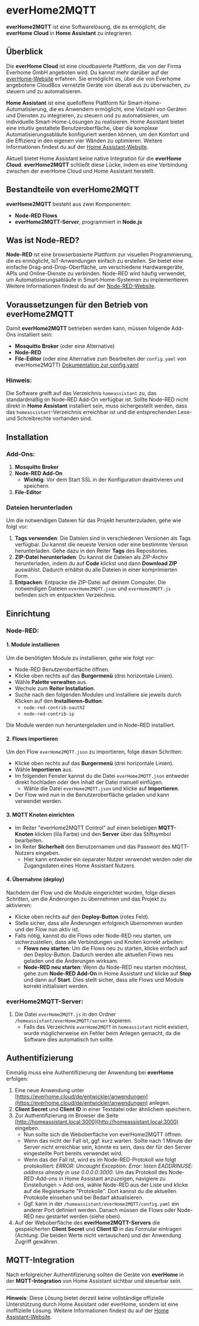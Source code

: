 # everHome2MQTT

**everHome2MQTT** ist eine Softwarelösung, die es ermöglicht, die **everHome Cloud** in **Home Assistant** zu integrieren.

## Überblick

Die **everHome Cloud** ist eine cloudbasierte Plattform, die von der Firma Everhome GmbH angeboten wird. Du kannst mehr darüber auf der [everHome-Website](https://everhome.cloud) erfahren. Sie ermöglicht es, über die von Everhome angebotene CloudBox vernetzte Geräte von überall aus zu überwachen, zu steuern und zu automatisieren.

**Home Assistant** ist eine quelloffene Plattform für Smart-Home-Automatisierung, die es Anwendern ermöglicht, eine Vielzahl von Geräten und Diensten zu integrieren, zu steuern und zu automatisieren, um individuelle Smart-Home-Lösungen zu realisieren. Home Assistant bietet eine intuitiv gestaltete Benutzeroberfläche, über die komplexe Automatisierungsabläufe konfiguriert werden können, um den Komfort und die Effizienz in den eigenen vier Wänden zu optimieren. Weitere Informationen findest du auf der [Home Assistant-Website](https://www.home-assistant.io).

Aktuell bietet Home Assistant keine native Integration für die **everHome Cloud**. **everHome2MQTT** schließt diese Lücke, indem es eine Verbindung zwischen der everHome Cloud und Home Assistant herstellt.


## Bestandteile von everHome2MQTT

**everHome2MQTT** besteht aus zwei Komponenten:
- **Node-RED Flows**
- **everHome2MQTT-Server**, programmiert in **Node.js**

## Was ist Node-RED?

**Node-RED** ist eine browserbasierte Plattform zur visuellen Programmierung, die es ermöglicht, IoT-Anwendungen einfach zu erstellen. Sie bietet eine einfache Drag-and-Drop-Oberfläche, um verschiedene Hardwaregeräte, APIs und Online-Dienste zu verbinden. Node-RED wird häufig verwendet, um Automatisierungsabläufe in Smart-Home-Systemen zu implementieren. Weitere Informationen findest du auf der [Node-RED-Website](https://nodered.org).

## Voraussetzungen für den Betrieb von everHome2MQTT

Damit **everHome2MQTT** betrieben werden kann, müssen folgende Add-Ons installiert sein:
- **Mosquitto Broker** (oder eine Alternative)
- **Node-RED**
- **File-Editor** (oder eine Alternative zum Bearbeiten der `config.yaml` von everHome2MQTT) [Dokumentation zur config.yaml](docs\Config.yaml\README.de.md)


### Hinweis:
Die Software greift auf das Verzeichnis `homeassistant` zu, das standardmäßig im Node-RED Add-On verfügbar ist. Sollte Node-RED nicht direkt in **Home Assistant** installiert sein, muss sichergestellt werden, dass das `homeassistant`-Verzeichnis erreichbar ist und die entsprechenden Lese- und Schreibrechte vorhanden sind.

## Installation

### Add-Ons:
1. **Mosquitto Broker**
2. **Node-RED Add-On**
   - **Wichtig**: Vor dem Start SSL in der Konfiguration deaktivieren und speichern.
3. **File-Editor**

### Dateien herunterladen

Um die notwendigen Dateien für das Projekt herunterzuladen, gehe wie folgt vor:

1. **Tags verwenden**: Die Dateien sind in verschiedenen Versionen als Tags verfügbar. Du kannst die neueste Version oder eine bestimmte Version herunterladen. Gehe dazu in den Reiter **Tags** des Repositories.
2. **ZIP-Datei herunterladen**: Du kannst die Dateien als ZIP-Archiv herunterladen, indem du auf **Code** klickst und dann **Download ZIP** auswählst. Dadurch erhältst du alle Dateien in einer komprimierten Form.
3. **Entpacken**: Entpacke die ZIP-Datei auf deinem Computer. Die notwendigen Dateien `everHome2MQTT.json` und `everHome2MQTT.js` befinden sich im entpackten Verzeichnis.

## Einrichtung

### Node-RED: 

#### 1. Module installieren  
Um die benötigten Module zu installieren, gehe wie folgt vor:

- Node-RED Benutzeroberfläche öffnen.
- Klicke oben rechts auf das **Burgermenü** (drei horizontale Linien).
- Wähle **Palette verwalten** aus.
- Wechsle zum **Reiter Installation**.
- Suche nach den folgenden Modulen und installiere sie jeweils durch Klicken auf den **Installieren-Button**:
  - `node-red-contrib-oauth2`
  - `node-red-contrib-ip`

Die Module werden nun heruntergeladen und in Node-RED installiert.

#### 2. Flows importieren  
Um den Flow `everHome2MQTT.json` zu importieren, folge diesen Schritten:

- Klicke oben rechts auf das **Burgermenü** (drei horizontale Linien).
- Wähle **Importieren** aus.
- Im folgenden Fenster kannst du die Datei `everHome2MQTT.json` entweder direkt hochladen oder den Inhalt der Datei manuell einfügen.
  - Wähle die Datei `everHome2MQTT.json` und klicke auf **Importieren**.
- Der Flow wird nun in die Benutzeroberfläche geladen und kann verwendet werden.

#### 3. MQTT Knoten einrichten  
- Im Reiter "everHome2MQTT Control" auf einen beliebigen **MQTT-Knoten** klicken (lila Farbe) und den **Server** über das Stiftsymbol bearbeiten.
- Im Reiter **Sicherheit** den Benutzernamen und das Passwort des MQTT-Nutzers eingeben.
  - Hier kann entweder ein separater Nutzer verwendet werden oder die Zugangsdaten eines Home Assistant Nutzers.

#### 4. Übernahme (deploy)  
Nachdem der Flow und die Module eingerichtet wurden, folge diesen Schritten, um die Änderungen zu übernehmen und das Projekt zu aktivieren:

- Klicke oben rechts auf den **Deploy-Button** (rotes Feld).
- Stelle sicher, dass alle Änderungen erfolgreich übernommen wurden und der Flow nun aktiv ist.
- Falls nötig, kannst du die Flows oder Node-RED neu starten, um sicherzustellen, dass alle Verbindungen und Knoten korrekt arbeiten:
   - **Flows neu starten**: Um die Flows neu zu starten, klicke einfach auf den Deploy-Button. Dadurch werden alle aktuellen Flows neu geladen und die Änderungen wirksam.
   - **Node-RED neu starten**: Wenn du Node-RED neu starten möchtest, gehe zum **Node-RED Add-On** in Home Assistant und klicke auf **Stop** und dann auf **Start**. Dies stellt sicher, dass alle Flows und Module korrekt initialisiert werden.

### everHome2MQTT-Server:
1. Die Datei `everHome2MQTT.js` in den Ordner `/homeassistant/everHome2MQTT/server` kopieren.
   - Falls das Verzeichnis `everHome2MQTT` in `homeassistant` nicht existiert, wurde möglicherweise ein Fehler beim Anlegen gemacht, da die Software dies automatisch tun sollte.

## Authentifizierung

Einmalig muss eine Authentifizierung der Anwendung bei **everHome** erfolgen:

1. Eine neue Anwendung unter [https://everhome.cloud/de/entwickler/anwendungen](https://everhome.cloud/de/entwickler/anwendungen) anlegen.
2. **Client Secret** und **Client ID** in einer Textdatei oder ähnlichem speichern.
3. Zur Authentifizierung im Browser die Seite [http://homeassistant.local:3000](http://homeassistant.local:3000) eingeben.
   - Nun sollte sich die Weboberfläche von everHome2MQTT öffnen.
   - Wenn das nicht der Fall ist, ggf. kurz warten. Sollte nach 1 Minute der Server nicht erreichbar sein, könnte es sein, dass der für den Server eingestellte Port bereits verwendet wird.
   - Wenn das der Fall ist, wird es im Node-RED-Protokoll wie folgt protokolliert: _ERROR: Uncaught Exception: Error: listen EADDRINUSE: address already in use 0.0.0.0:3000_. Um das Protokoll des Node-RED-Add-ons in Home Assistant anzuzeigen, navigiere zu Einstellungen > Add-ons, wähle Node-RED aus der Liste und klicke auf die Registerkarte "Protokolle". Dort kannst du die aktuellen Protokolle einsehen und bei Bedarf aktualisieren.
   - Ggf. kann in der `/homeassistant/everHome2MQTT/config.yaml` ein anderer Port definiert werden. Danach müssen die Flows oder Node-RED neu gestartet werden (siehe oben).
4. Auf der Weboberfläche des **everHome2MQTT-Servers** die gespeicherten **Client Secret** und **Client ID** in das Formular eintragen (Achtung: Die beiden Werte nicht vertauschen) und der Anwendung Zugriff gewähren.

## MQTT-Integration

Nach erfolgreicher Authentifizierung sollten die Geräte von **everHome** in der **MQTT-Integration** von Home Assistant sichtbar und steuerbar sein.

---

**Hinweis**: Diese Lösung bietet derzeit keine vollständige offizielle Unterstützung durch Home Assistant oder everHome, sondern ist eine inoffizielle Lösung. Weitere Informationen findest du auf der [Home Assistant-Website](https://www.home-assistant.io).
